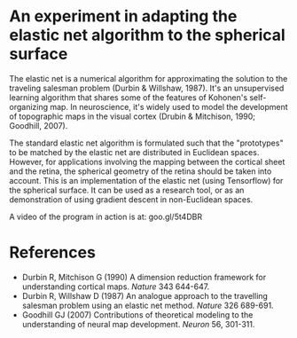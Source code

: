 # An experiment in adapting the elastic net algorithm to the spherical surface

The elastic net is a numerical algorithm for approximating the solution to the traveling salesman problem (Durbin & Willshaw, 1987). It's an unsupervised learning algorithm that shares some of the features of Kohonen's self-organizing map. In neuroscience, it's widely used to model the development of topographic maps in the visual cortex (Drubin & Mitchison, 1990; Goodhill, 2007).

The standard elastic net algorithm is formulated such that the "prototypes" to be matched by the elastic net are distributed in Euclidean spaces. However, for applications involving the mapping between the cortical sheet and the retina, the spherical geometry of the retina should be taken into account. This is an implementation of the elastic net (using Tensorflow) for the spherical surface. It can be used as a research tool, or as an demonstration of using gradient descent in non-Euclidean spaces.

A video of the program in action is at: goo.gl/5t4DBR

# References
- Durbin R, Mitchison G (1990) A dimension reduction framework for understanding cortical maps. _Nature_ 343 644-647.
- Durbin R, Willshaw D (1987) An analogue approach to the travelling salesman problem using an elastic net method. _Nature_ 326 689-691.
- Goodhill GJ (2007) Contributions of theoretical modeling to the understanding of neural map development. _Neuron_ 56, 301-311.
